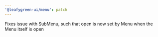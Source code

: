 ```yaml
---
'@leafygreen-ui/menu': patch
---
```


Fixes issue with SubMenu, such that open is now set by Menu when the Menu itself is open

